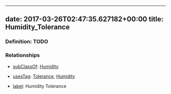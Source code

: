 
---
date: 2017-03-26T02:47:35.627182+00:00
title: Humidity_Tolerance
---
### Definition: TODO

### Relationships

* [subClassOf](http://www.w3.org/2000/01/rdf-schema#subClassOf): [Humidity](https://brickschema.org/schema/1.0/Brick#Humidity)

* [usesTag](https://brickschema.org/schema/1.0/BrickFrame#usesTag): [Tolerance](https://brickschema.org/schema/1.0/BrickTag#Tolerance), [Humidity](https://brickschema.org/schema/1.0/BrickTag#Humidity)

* [label](http://www.w3.org/2000/01/rdf-schema#label): Humidity Tolerance
